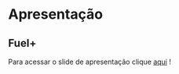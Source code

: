 # Apresentação

## Fuel+ 

Para acessar o slide de apresentação clique [aqui](../presentation/PROJETO-FUEL-PLUS.pdf) !